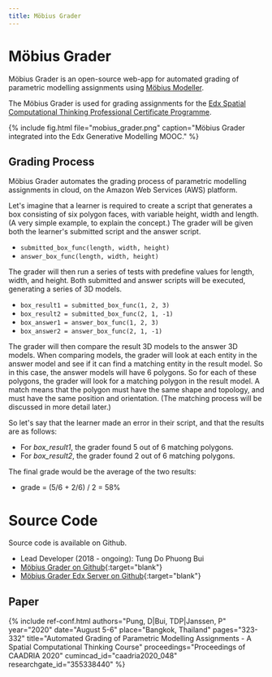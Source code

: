 ```yaml
---
title: Möbius Grader
---
```

# Möbius Grader

Möbius Grader is an open-source web-app for automated grading of parametric modelling assignments 
using [Möbius Modeller](mobius_modeller.html). 

The Möbius Grader is used for grading assignments for the 
[Edx Spatial Computational Thinking Professional Certificate Programme](mobius_moocs.html). 

{% include fig.html 
file="mobius_grader.png" 
caption="Möbius Grader integrated into the Edx Generative Modelling MOOC." 
%}

## Grading Process

Möbius Grader automates the grading process of parametric modelling assignments in cloud, on the
Amazon Web Services (AWS) platform.

Let's imagine that a learner is required to create a script that generates a box consisting of six
polygon faces, with variable height, width and length. (A very simple example, to explain the
concept.) The grader will be given both the learner's submitted script and the answer script.

* `submitted_box_func(length, width, height)`
* `answer_box_func(length, width, height)`

The grader will then run a series of tests with predefine values for length, width, and height. Both
submitted and answer scripts will be executed, generating a series of 3D models.

* `box_result1 = submitted_box_func(1, 2, 3)`
* `box_result2 = submitted_box_func(2, 1, -1)`
* `box_answer1 = answer_box_func(1, 2, 3)`
* `box_answer2 = answer_box_func(2, 1, -1)`

The grader will then compare the result 3D models to the answer 3D models. When comparing models,
the grader will look at each entity in the answer model and see if it can find a matching entity in
the result model. So in this case, the answer models will have 6 polygons. So for each of these
polygons, the grader will look for a matching polygon in the result model. A match means that the
polygon must have the same shape and topology, and must have the same position and orientation. (The
matching process will be discussed in more detail later.)

So let's say that the learner made an error in their script, and that the results are as follows:

* For *box_result1*, the grader found 5 out of 6 matching polygons.
* For *box_result2*, the grader found 2 out of 6 matching polygons.

The final grade would be the average of the two results:

* grade = (5/6 + 2/6) / 2 = 58%

# Source Code

Source code is available on Github.

- Lead Developer (2018 - ongoing): Tung Do Phuong Bui
- [Möbius Grader on Github](https://github.com/design-automation/mobius-external-grader){:target="blank"}
- [Möbius Grader Edx Server on Github](https://github.com/design-automation/edx-server){:target="blank"}

## Paper

{% include ref-conf.html
    authors="Pung, D|Bui, TDP|Janssen, P"
    year="2020"
    date="August 5-6"
    place="Bangkok, Thailand"
    pages="323-332"
    title="Automated Grading of Parametric Modelling Assignments - A Spatial Computational Thinking Course"
    proceedings="Proceedings of CAADRIA 2020"
    cumincad_id="caadria2020_048"
    researchgate_id="355338440"
%}



